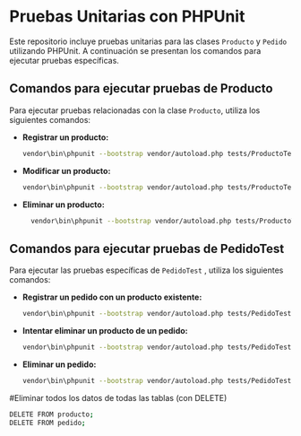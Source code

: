 # Pruebas Unitarias con PHPUnit

Este repositorio incluye pruebas unitarias para las clases `Producto` y `Pedido` utilizando PHPUnit. A continuación se presentan los comandos para ejecutar pruebas específicas.

## Comandos para ejecutar pruebas de Producto

Para ejecutar pruebas relacionadas con la clase `Producto`, utiliza los siguientes comandos:

- **Registrar un producto:**
  ```bash
  vendor\bin\phpunit --bootstrap vendor/autoload.php tests/ProductoTest.php --filter testRegistrarProducto

- **Modificar un producto:**
  ```bash
  vendor\bin\phpunit --bootstrap vendor/autoload.php tests/ProductoTest.php --filter testModificarProducto

- **Eliminar un producto:**
  ```bash
    vendor\bin\phpunit --bootstrap vendor/autoload.php tests/ProductoTest.php --filter testEliminarProducto

## Comandos para ejecutar pruebas de PedidoTest
  Para ejecutar las pruebas específicas de `PedidoTest` , utiliza los siguientes comandos:

- **Registrar un pedido con un producto existente:**
    ```bash
    vendor\bin\phpunit --bootstrap vendor/autoload.php tests/PedidoTest.php --filter testRegistrarPedidoConProductoExistente
- **Intentar eliminar un producto de un pedido:**
  ```bash
  vendor\bin\phpunit --bootstrap vendor/autoload.php tests/PedidoTest.php --filter testEliminarProductoDePedido
- **Eliminar un pedido:**
  ```bash
  vendor\bin\phpunit --bootstrap vendor/autoload.php tests/PedidoTest.php --filter testEliminarPedido

#Eliminar todos los datos de todas las tablas (con DELETE)

  ```bash
  DELETE FROM producto;
  DELETE FROM pedido;

